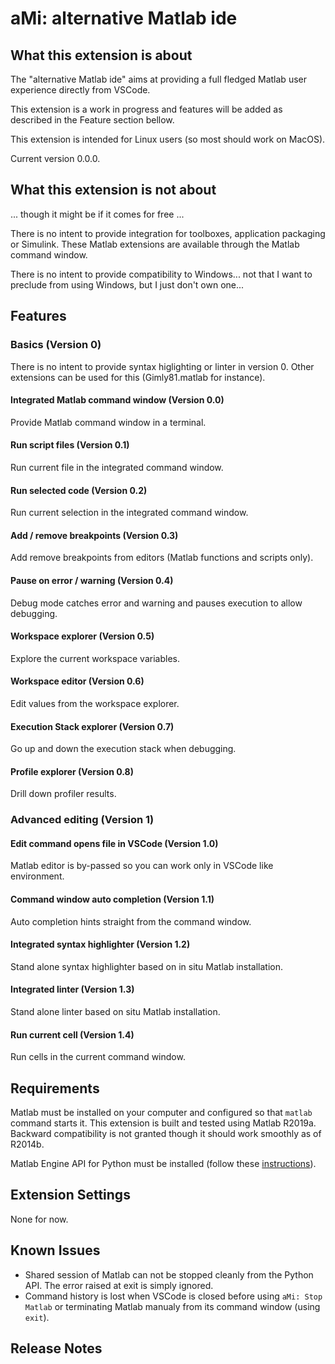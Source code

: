 # aMi: alternative Matlab ide

## What this extension is about

The "alternative Matlab ide" aims at providing a full fledged Matlab user
experience directly from VSCode.

This extension is a work in progress and features will be added as described in
the Feature section bellow.

This extension is intended for Linux users (so most should work on MacOS).

Current version 0.0.0.

## What this extension is not about

... though it might be if it comes for free ...

There is no intent to provide integration for toolboxes, application packaging
or Simulink. These Matlab extensions are available through the Matlab
command window.

There is no intent to provide compatibility to Windows... not that I want to
preclude from using Windows, but I just don't own one...

## Features

### Basics (Version 0)

There is no intent to provide syntax higlighting or linter in version 0. Other
extensions can be used for this (Gimly81.matlab for instance).

#### Integrated Matlab command window (Version 0.0)

Provide Matlab command window in a terminal.

#### Run script files (Version 0.1)

Run current file in the integrated command window.

#### Run selected code (Version 0.2)

Run current selection in the integrated command window.

#### Add / remove breakpoints (Version 0.3)

Add remove breakpoints from editors (Matlab functions and scripts only).

#### Pause on error / warning (Version 0.4)

Debug mode catches error and warning and pauses execution to allow debugging.

#### Workspace explorer (Version 0.5)

Explore the current workspace variables.

#### Workspace editor (Version 0.6)

Edit values from the workspace explorer.

#### Execution Stack explorer (Version 0.7)

Go up and down the execution stack when debugging.

#### Profile explorer (Version 0.8)

Drill down profiler results.

### Advanced editing (Version 1)

#### Edit command opens file in VSCode (Version 1.0)

Matlab editor is by-passed so you can work only in VSCode like environment.

#### Command window auto completion (Version 1.1)

Auto completion hints straight from the command window.

#### Integrated syntax highlighter (Version 1.2)

Stand alone syntax highlighter based on in situ Matlab installation.

#### Integrated linter (Version 1.3)

Stand alone linter based on situ Matlab installation.

#### Run current cell (Version 1.4)

Run cells in the current command window.

## Requirements

Matlab must be installed on your computer and configured so that `matlab`
command starts it. This extension is built and tested using Matlab R2019a.
Backward compatibility is not granted though it should work smoothly as of
R2014b.

Matlab Engine API for Python must be installed (follow these
[instructions](https://www.mathworks.com/help/matlab/matlab_external/install-the-matlab-engine-for-python.html)).

## Extension Settings

None for now.

## Known Issues

* Shared session of Matlab can not be stopped cleanly from the Python API. The
  error raised at exit is simply ignored.
* Command history is lost when VSCode is closed before using `aMi: Stop Matlab`
or terminating Matlab manualy from its command window (using `exit`).

## Release Notes
